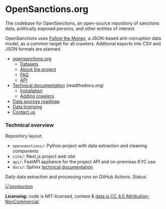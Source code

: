 # OpenSanctions.org

The codebase for OpenSanctions, an open-source repository of sanctions data, politically exposed persons, and other entities of interest.

OpenSanctions uses [Follow the Money](https://followthemoney.readthedocs.io/en/latest/index.html), a JSON-based anti-corruption data model, as a common target for all crawlers. Additonal exports into CSV and JSON formats are planned.

* [opensanctions.org](https://opensanctions.org)
    * [Datasets](https://opensanctions.org/datasets/)
    * [About the project](https://opensanctions.org/docs/about/)
    * [FAQ](https://opensanctions.org/docs/faq/)
    * [API](https://api.opensanctions.org/)
* [Technical documentation](https://docs.opensanctions.org/en/latest/) (readthedocs.org)
    * [Installation](https://docs.opensanctions.org/en/latest/install.html)
    * [Adding crawlers](https://opensanctions.org/docs/contribute/)
* [Data sources roadmap](https://bit.ly/osa-sources)
* [Data licensing](https://opensanctions.org/licensing/)
* [Contact us](https://opensanctions.org/contact/)

### Technical overview

Repository layout:

* ``opensanctions/``: Python project with data extraction and cleaning components
* ``site/``: Next.js project web site
* ``api/``: FastAPI appliance for the project API and on-premises KYC use
* ``docs/``: Sphinx [technical documentation](https://opensanctions.org/docs/faq/)

Daily data extraction and processing runs on GitHub Actions. Status:

[![production](https://github.com/pudo/opensanctions/actions/workflows/production.yml/badge.svg)](https://github.com/pudo/opensanctions/actions/workflows/production.yml)

**Licensing:** code is MIT-licensed, content & [data is CC 4.0 Attribution-NonCommercial](https://opensanctions.org/licensing/).